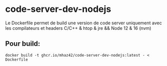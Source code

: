 # code-server-dev-nodejs

Le Dockerfile permet de build une version de code server uniquement avec les compilateurs et headers C/C++ & htop & jre && Node 12 & 16 (nvm)

## Pour build:

```
docker build -t ghcr.io/mhaz42/code-server-dev-nodejs:latest - < Dockerfile
```
